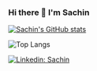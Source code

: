### Hi there 👋 I'm Sachin

[![Sachin's GitHub stats](https://github-readme-stats-cyan-iota-11.vercel.app/api?username=sachindoddaguni&hide=stars&rank_icon=percentile&hide_rank=true&include_all_commits=true&show=prs_merged&show_icons=true)](https://github.com/sachindoddaguni/github-readme-stats)

![Top Langs](https://github-readme-stats-cyan-iota-11.vercel.app/api/top-langs/?username=sachindoddaguni&hide_progress=true)

[![Linkedin: Sachin](https://img.shields.io/badge/-sachindoddaguni-blue?style=flat-square&logo=Linkedin&logoColor=white&link=https://www.linkedin.com/in/sachin-r-d-23140b162/)]([https://www.linkedin.com/in/gianlucamardente/](https://www.linkedin.com/in/sachin-r-d-23140b162/))





